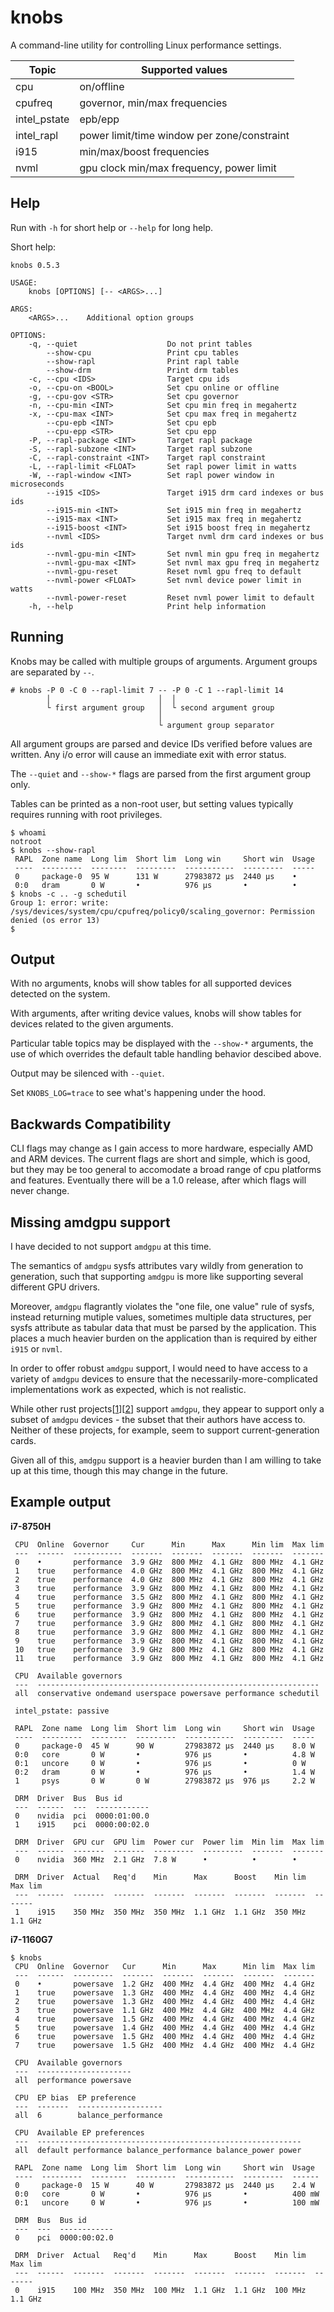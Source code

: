 # knobs

A command-line utility for controlling Linux performance settings.

| Topic        | Supported values                            |
| ------------ | ------------------------------------------- |
| cpu          | on/offline                                  |
| cpufreq      | governor, min/max frequencies               |
| intel_pstate | epb/epp                                     |
| intel_rapl   | power limit/time window per zone/constraint |
| i915         | min/max/boost frequencies                   |
| nvml         | gpu clock min/max frequency, power limit    |

## Help

Run with `-h` for short help or `--help` for long help.

Short help:
```
knobs 0.5.3

USAGE:
    knobs [OPTIONS] [-- <ARGS>...]

ARGS:
    <ARGS>...    Additional option groups

OPTIONS:
    -q, --quiet                    Do not print tables
        --show-cpu                 Print cpu tables
        --show-rapl                Print rapl table
        --show-drm                 Print drm tables
    -c, --cpu <IDS>                Target cpu ids
    -o, --cpu-on <BOOL>            Set cpu online or offline
    -g, --cpu-gov <STR>            Set cpu governor
    -n, --cpu-min <INT>            Set cpu min freq in megahertz
    -x, --cpu-max <INT>            Set cpu max freq in megahertz
        --cpu-epb <INT>            Set cpu epb
        --cpu-epp <STR>            Set cpu epp
    -P, --rapl-package <INT>       Target rapl package
    -S, --rapl-subzone <INT>       Target rapl subzone
    -C, --rapl-constraint <INT>    Target rapl constraint
    -L, --rapl-limit <FLOAT>       Set rapl power limit in watts
    -W, --rapl-window <INT>        Set rapl power window in microseconds
        --i915 <IDS>               Target i915 drm card indexes or bus ids
        --i915-min <INT>           Set i915 min freq in megahertz
        --i915-max <INT>           Set i915 max freq in megahertz
        --i915-boost <INT>         Set i915 boost freq in megahertz
        --nvml <IDS>               Target nvml drm card indexes or bus ids
        --nvml-gpu-min <INT>       Set nvml min gpu freq in megahertz
        --nvml-gpu-max <INT>       Set nvml max gpu freq in megahertz
        --nvml-gpu-reset           Reset nvml gpu freq to default
        --nvml-power <FLOAT>       Set nvml device power limit in watts
        --nvml-power-reset         Reset nvml power limit to default
    -h, --help                     Print help information
```

## Running

Knobs may be called with multiple groups of arguments. Argument groups
are separated by `--`.
```
# knobs -P 0 -C 0 --rapl-limit 7 -- -P 0 -C 1 --rapl-limit 14
        │                        │  │
        └ first argument group   │  └ second argument group
                                 │
                                 └ argument group separator
```
All argument groups are parsed and device IDs verified before values are
written. Any i/o error will cause an immediate exit with error status.

The `--quiet` and `--show-*` flags are parsed from the first argument group only.

Tables can be printed as a non-root user, but setting values typically
requires running with root privileges.

```
$ whoami
notroot
$ knobs --show-rapl
 RAPL  Zone name  Long lim  Short lim  Long win     Short win  Usage
 ----  ---------  --------  ---------  -----------  ---------  -----
 0     package-0  95 W      131 W      27983872 μs  2440 μs    •
 0:0   dram       0 W       •          976 μs       •          •
$ knobs -c .. -g schedutil
Group 1: error: write: /sys/devices/system/cpu/cpufreq/policy0/scaling_governor: Permission denied (os error 13)
$
```

## Output

With no arguments, knobs will show tables for all supported devices detected on the system.

With arguments, after writing device values, knobs will show tables for devices related to
the given arguments.

Particular table topics may be displayed with the `--show-*` arguments, the use of which
overrides the default table handling behavior descibed above.

Output may be silenced with `--quiet`.

Set `KNOBS_LOG=trace` to see what's happening under the hood.

## Backwards Compatibility

CLI flags may change as I gain access to more hardware, especially AMD and
ARM devices. The current flags are short and simple, which is good, but they
may be too general to accomodate a broad range of cpu platforms and features.
Eventually there will be a 1.0 release, after which flags will never change.

## Missing amdgpu support

I have decided to not support `amdgpu` at this time.

The semantics of `amdgpu` sysfs attributes vary wildly from generation to
generation, such that supporting `amdgpu` is more like supporting several
different GPU drivers.

Moreover, `amdgpu` flagrantly violates the "one file, one value" rule of sysfs,
instead returning mutiple values, sometimes multiple data structures, per sysfs
attribute as tabular data that must be parsed by the application. This places
a much heavier burden on the application than is required by either `i915` or
`nvml`.

In order to offer robust `amdgpu` support, I would need to have access to a
variety of `amdgpu` devices to ensure that the necessarily-more-complicated
implementations work as expected, which is not realistic.

While other rust projects[[1](https://github.com/Eraden/amdgpud)][[2](https://github.com/ilyazzz/amdgpu-sysfs-rs/)]
support `amdgpu`, they appear to support only a subset of `amdgpu`
devices - the subset that their authors have access to. Neither of these
projects, for example, seem to support current-generation cards.

Given all of this, `amdgpu` support is a heavier burden than I am willing to
take up at this time, though this may change in the future.

## Example output

**i7-8750H**
```
 CPU  Online  Governor     Cur      Min      Max      Min lim  Max lim
 ---  ------  -----------  -------  -------  -------  -------  -------
 0    •       performance  3.9 GHz  800 MHz  4.1 GHz  800 MHz  4.1 GHz
 1    true    performance  4.0 GHz  800 MHz  4.1 GHz  800 MHz  4.1 GHz
 2    true    performance  4.0 GHz  800 MHz  4.1 GHz  800 MHz  4.1 GHz
 3    true    performance  3.9 GHz  800 MHz  4.1 GHz  800 MHz  4.1 GHz
 4    true    performance  3.5 GHz  800 MHz  4.1 GHz  800 MHz  4.1 GHz
 5    true    performance  3.9 GHz  800 MHz  4.1 GHz  800 MHz  4.1 GHz
 6    true    performance  3.9 GHz  800 MHz  4.1 GHz  800 MHz  4.1 GHz
 7    true    performance  3.9 GHz  800 MHz  4.1 GHz  800 MHz  4.1 GHz
 8    true    performance  3.9 GHz  800 MHz  4.1 GHz  800 MHz  4.1 GHz
 9    true    performance  3.9 GHz  800 MHz  4.1 GHz  800 MHz  4.1 GHz
 10   true    performance  3.9 GHz  800 MHz  4.1 GHz  800 MHz  4.1 GHz
 11   true    performance  3.9 GHz  800 MHz  4.1 GHz  800 MHz  4.1 GHz

 CPU  Available governors
 ---  ---------------------------------------------------------------
 all  conservative ondemand userspace powersave performance schedutil

 intel_pstate: passive

 RAPL  Zone name  Long lim  Short lim  Long win     Short win  Usage
 ----  ---------  --------  ---------  -----------  ---------  -----
 0     package-0  45 W      90 W       27983872 μs  2440 μs    8.0 W
 0:0   core       0 W       •          976 μs       •          4.8 W
 0:1   uncore     0 W       •          976 μs       •          0 W
 0:2   dram       0 W       •          976 μs       •          1.4 W
 1     psys       0 W       0 W        27983872 μs  976 μs     2.2 W

 DRM  Driver  Bus  Bus id
 ---  ------  ---  ------------
 0    nvidia  pci  0000:01:00.0
 1    i915    pci  0000:00:02.0

 DRM  Driver  GPU cur  GPU lim  Power cur  Power lim  Min lim  Max lim
 ---  ------  -------  -------  ---------  ---------  -------  -------
 0    nvidia  360 MHz  2.1 GHz  7.8 W      •          •        •

 DRM  Driver  Actual   Req'd    Min      Max      Boost    Min lim  Max lim
 ---  ------  -------  -------  -------  -------  -------  -------  -------
 1    i915    350 MHz  350 MHz  350 MHz  1.1 GHz  1.1 GHz  350 MHz  1.1 GHz
```

**i7-1160G7**
```
$ knobs
 CPU  Online  Governor   Cur      Min      Max      Min lim  Max lim
 ---  ------  ---------  -------  -------  -------  -------  -------
 0    •       powersave  1.2 GHz  400 MHz  4.4 GHz  400 MHz  4.4 GHz
 1    true    powersave  1.3 GHz  400 MHz  4.4 GHz  400 MHz  4.4 GHz
 2    true    powersave  1.3 GHz  400 MHz  4.4 GHz  400 MHz  4.4 GHz
 3    true    powersave  1.1 GHz  400 MHz  4.4 GHz  400 MHz  4.4 GHz
 4    true    powersave  1.5 GHz  400 MHz  4.4 GHz  400 MHz  4.4 GHz
 5    true    powersave  1.4 GHz  400 MHz  4.4 GHz  400 MHz  4.4 GHz
 6    true    powersave  1.5 GHz  400 MHz  4.4 GHz  400 MHz  4.4 GHz
 7    true    powersave  1.5 GHz  400 MHz  4.4 GHz  400 MHz  4.4 GHz

 CPU  Available governors
 ---  ---------------------
 all  performance powersave

 CPU  EP bias  EP preference
 ---  -------  -------------------
 all  6        balance_performance

 CPU  Available EP preferences
 ---  -----------------------------------------------------------
 all  default performance balance_performance balance_power power

 RAPL  Zone name  Long lim  Short lim  Long win     Short win  Usage
 ----  ---------  --------  ---------  -----------  ---------  ------
 0     package-0  15 W      40 W       27983872 μs  2440 μs    2.4 W
 0:0   core       0 W       •          976 μs       •          400 mW
 0:1   uncore     0 W       •          976 μs       •          100 mW

 DRM  Bus  Bus id
 ---  ---  ------------
 0    pci  0000:00:02.0

 DRM  Driver  Actual   Req'd    Min      Max      Boost    Min lim  Max lim
 ---  ------  -------  -------  -------  -------  -------  -------  -------
 0    i915    100 MHz  350 MHz  100 MHz  1.1 GHz  1.1 GHz  100 MHz  1.1 GHz
```

